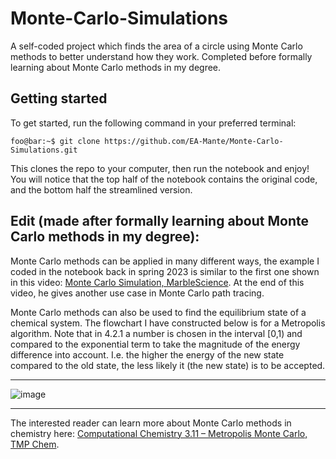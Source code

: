 # Monte-Carlo-Simulations
A self-coded project which finds the area of a circle using Monte Carlo methods to better understand how they work. Completed before formally learning about Monte Carlo methods in my degree.

## Getting started

To get started, run the following command in your preferred terminal:

```console
foo@bar:~$ git clone https://github.com/EA-Mante/Monte-Carlo-Simulations.git
```
This clones the repo to your computer, then run the notebook and enjoy! You will notice that the top half of the notebook contains the original code, and the bottom half the streamlined version.

## Edit (made after formally learning about Monte Carlo methods in my degree):

Monte Carlo methods can be applied in many different ways, the example I coded in the notebook back in spring 2023 is similar to the first one shown in this video: [Monte Carlo Simulation, MarbleScience](https://www.youtube.com/watch?v=7ESK5SaP-bc). At the end of this video, he gives another use case in Monte Carlo path tracing.

Monte Carlo methods can also be used to find the equilibrium state of a chemical system. The flowchart I have constructed below is for a Metropolis algorithm. Note that in 4.2.1 a number is chosen in the interval [0,1) and compared to the exponential term to take the magnitude of the energy difference into account. I.e. the higher the energy of the new state compared to the old state, the less likely it (the new state) is to be accepted.

***

![image](https://github.com/user-attachments/assets/3be552b2-93f5-45a0-b295-cfafbaa04300)

***

The interested reader can learn more about Monte Carlo methods in chemistry here: [Computational Chemistry 3.11 – Metropolis Monte Carlo, TMP Chem](https://www.youtube.com/watch?v=xVvUFB5Hk-g).
